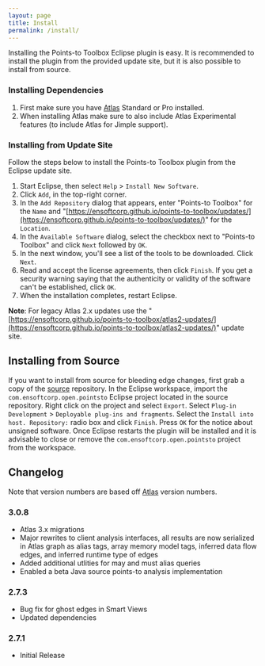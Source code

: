 ```yaml
---
layout: page
title: Install
permalink: /install/
---
```


Installing the Points-to Toolbox Eclipse plugin is easy.  It is recommended to install the plugin from the provided update site, but it is also possible to install from source.
        
### Installing Dependencies
1. First make sure you have [Atlas](http://www.ensoftcorp.com/atlas/download/) Standard or Pro installed.
2. When installing Atlas make sure to also include Atlas Experimental features (to include Atlas for Jimple support).
        
### Installing from Update Site
Follow the steps below to install the Points-to Toolbox plugin from the Eclipse update site.

1. Start Eclipse, then select `Help` &gt; `Install New Software`.
2. Click `Add`, in the top-right corner.
3. In the `Add Repository` dialog that appears, enter &quot;Points-to Toolbox&quot; for the `Name` and &quot;[https://ensoftcorp.github.io/points-to-toolbox/updates/](https://ensoftcorp.github.io/points-to-toolbox/updates/)&quot; for the `Location`.
4. In the `Available Software` dialog, select the checkbox next to "Points-to Toolbox" and click `Next` followed by `OK`.
5. In the next window, you'll see a list of the tools to be downloaded. Click `Next`.
6. Read and accept the license agreements, then click `Finish`. If you get a security warning saying that the authenticity or validity of the software can't be established, click `OK`.
7. When the installation completes, restart Eclipse.

**Note**: For legacy Atlas 2.x updates use the "[https://ensoftcorp.github.io/points-to-toolbox/atlas2-updates/](https://ensoftcorp.github.io/points-to-toolbox/atlas2-updates/)" update site.

## Installing from Source
If you want to install from source for bleeding edge changes, first grab a copy of the [source](https://github.com/EnSoftCorp/points-to-toolbox) repository. In the Eclipse workspace, import the `com.ensoftcorp.open.pointsto` Eclipse project located in the source repository.  Right click on the project and select `Export`.  Select `Plug-in Development` &gt; `Deployable plug-ins and fragments`.  Select the `Install into host. Repository:` radio box and click `Finish`.  Press `OK` for the notice about unsigned software.  Once Eclipse restarts the plugin will be installed and it is advisable to close or remove the `com.ensoftcorp.open.pointsto` project from the workspace.

## Changelog
Note that version numbers are based off [Atlas](http://www.ensoftcorp.com/atlas/download/) version numbers.

### 3.0.8
- Atlas 3.x migrations
- Major rewrites to client analysis interfaces, all results are now serialized in Atlas graph as alias tags, array memory model tags, inferred data flow edges, and inferred runtime type of edges
- Added additional utlities for may and must alias queries
- Enabled a beta Java source points-to analysis implementation

### 2.7.3
- Bug fix for ghost edges in Smart Views
- Updated dependencies

### 2.7.1
- Initial Release